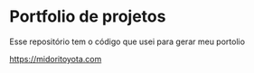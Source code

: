 # Portfolio de projetos

Esse repositório tem o código que usei para gerar meu portolio

https://midoritoyota.com
